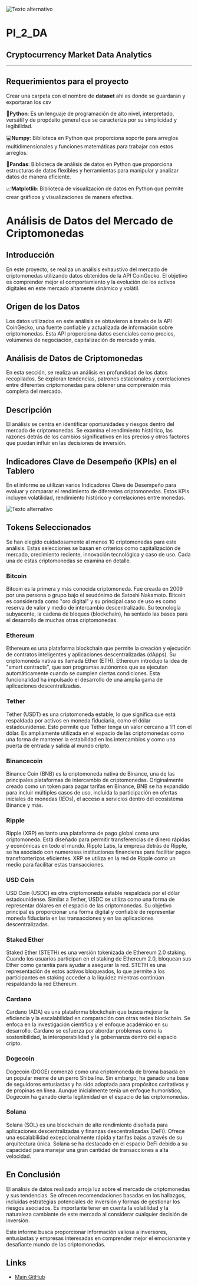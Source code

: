 ![Texto alternativo](src/stock-market-6531146_1280.jpg)
# PI_2_DA

## Cryptocurrency Market Data Analytics

<hr>

## Requerimientos para el proyecto

<p align="justify">

  Crear una carpeta con el nombre de **dataset** ahi es donde se guardaran y exportaran los csv

  🐍**Python**:  Es un lenguaje de programación de alto nivel, interpretado, versátil y de propósito general que se caracteriza por su simplicidad y legibilidad. 

  💻**Numpy**: Biblioteca en Python que proporciona soporte para arreglos multidimensionales y funciones matemáticas para trabajar con estos arreglos. 

  🐼**Pandas**: Biblioteca de análisis de datos en Python que proporciona estructuras de datos flexibles y herramientas para manipular y analizar datos de manera eficiente.

  📈**Matplotlib**:  Biblioteca de visualización de datos en Python que permite crear gráficos y visualizaciones de manera efectiva.


# Análisis de Datos del Mercado de Criptomonedas

## Introducción
En este proyecto, se realiza un análisis exhaustivo del mercado de criptomonedas utilizando datos obtenidos de la API CoinGecko. El objetivo es comprender mejor el comportamiento y la evolución de los activos digitales en este mercado altamente dinámico y volátil.

## Origen de los Datos
Los datos utilizados en este análisis se obtuvieron a través de la API CoinGecko, una fuente confiable y actualizada de información sobre criptomonedas. Esta API proporciona datos esenciales como precios, volúmenes de negociación, capitalización de mercado y más.

## Análisis de Datos de Criptomonedas
En esta sección, se realiza un análisis en profundidad de los datos recopilados. Se exploran tendencias, patrones estacionales y correlaciones entre diferentes criptomonedas para obtener una comprensión más completa del mercado.

## Descripción
El análisis se centra en identificar oportunidades y riesgos dentro del mercado de criptomonedas. Se examina el rendimiento histórico, las razones detrás de los cambios significativos en los precios y otros factores que puedan influir en las decisiones de inversión.

## Indicadores Clave de Desempeño (KPIs) en el Tablero
En el informe se utilizan varios Indicadores Clave de Desempeño para evaluar y comparar el rendimiento de diferentes criptomonedas. Estos KPIs incluyen volatilidad, rendimiento histórico y correlaciones entre monedas.

![Texto alternativo](src/cryptocurrency-3409725_1280.jpg)

## Tokens Seleccionados
Se han elegido cuidadosamente al menos 10 criptomonedas para este análisis. Estas selecciones se basan en criterios como capitalización de mercado, crecimiento reciente, innovación tecnológica y caso de uso. Cada una de estas criptomonedas se examina en detalle.

### Bitcoin
Bitcoin es la primera y más conocida criptomoneda. Fue creada en 2009 por una persona o grupo bajo el seudónimo de Satoshi Nakamoto. Bitcoin es considerada como "oro digital" y su principal caso de uso es como reserva de valor y medio de intercambio descentralizado. Su tecnología subyacente, la cadena de bloques (blockchain), ha sentado las bases para el desarrollo de muchas otras criptomonedas.

### Ethereum
Ethereum es una plataforma blockchain que permite la creación y ejecución de contratos inteligentes y aplicaciones descentralizadas (dApps). Su criptomoneda nativa es llamada Ether (ETH). Ethereum introdujo la idea de "smart contracts", que son programas autónomos que se ejecutan automáticamente cuando se cumplen ciertas condiciones. Esta funcionalidad ha impulsado el desarrollo de una amplia gama de aplicaciones descentralizadas.

### Tether
Tether (USDT) es una criptomoneda estable, lo que significa que está respaldada por activos en moneda fiduciaria, como el dólar estadounidense. Esto permite que Tether tenga un valor cercano a 1:1 con el dólar. Es ampliamente utilizada en el espacio de las criptomonedas como una forma de mantener la estabilidad en los intercambios y como una puerta de entrada y salida al mundo cripto.

### Binancecoin
Binance Coin (BNB) es la criptomoneda nativa de Binance, una de las principales plataformas de intercambio de criptomonedas. Originalmente creado como un token para pagar tarifas en Binance, BNB se ha expandido para incluir múltiples casos de uso, incluida la participación en ofertas iniciales de monedas (IEOs), el acceso a servicios dentro del ecosistema Binance y más.

### Ripple
Ripple (XRP) es tanto una plataforma de pago global como una criptomoneda. Está diseñado para permitir transferencias de dinero rápidas y económicas en todo el mundo. Ripple Labs, la empresa detrás de Ripple, se ha asociado con numerosas instituciones financieras para facilitar pagos transfronterizos eficientes. XRP se utiliza en la red de Ripple como un medio para facilitar estas transacciones.

### USD Coin
USD Coin (USDC) es otra criptomoneda estable respaldada por el dólar estadounidense. Similar a Tether, USDC se utiliza como una forma de representar dólares en el espacio de las criptomonedas. Su objetivo principal es proporcionar una forma digital y confiable de representar moneda fiduciaria en las transacciones y en las aplicaciones descentralizadas.

### Staked Ether
Staked Ether (STETH) es una versión tokenizada de Ethereum 2.0 staking. Cuando los usuarios participan en el staking de Ethereum 2.0, bloquean sus Ether como garantía para ayudar a asegurar la red. STETH es una representación de estos activos bloqueados, lo que permite a los participantes en staking acceder a la liquidez mientras continúan respaldando la red Ethereum.

### Cardano
Cardano (ADA) es una plataforma blockchain que busca mejorar la eficiencia y la escalabilidad en comparación con otras redes blockchain. Se enfoca en la investigación científica y el enfoque académico en su desarrollo. Cardano se esfuerza por abordar problemas como la sostenibilidad, la interoperabilidad y la gobernanza dentro del espacio cripto.

### Dogecoin
Dogecoin (DOGE) comenzó como una criptomoneda de broma basada en un popular meme de un perro Shiba Inu. Sin embargo, ha ganado una base de seguidores entusiastas y ha sido adoptada para propósitos caritativos y de propinas en línea. Aunque inicialmente tenía un enfoque humorístico, Dogecoin ha ganado cierta legitimidad en el espacio de las criptomonedas.

### Solana
Solana (SOL) es una blockchain de alto rendimiento diseñada para aplicaciones descentralizadas y finanzas descentralizadas (DeFi). Ofrece una escalabilidad excepcionalmente rápida y tarifas bajas a través de su arquitectura única. Solana se ha destacado en el espacio DeFi debido a su capacidad para manejar una gran cantidad de transacciones a alta velocidad.


## En Conclusión
El análisis de datos realizado arroja luz sobre el mercado de criptomonedas y sus tendencias. Se ofrecen recomendaciones basadas en los hallazgos, incluidas estrategias potenciales de inversión y formas de gestionar los riesgos asociados. Es importante tener en cuenta la volatilidad y la naturaleza cambiante de este mercado al considerar cualquier decisión de inversión.

Este informe busca proporcionar información valiosa a inversores, entusiastas y empresas interesadas en comprender mejor el emocionante y desafiante mundo de las criptomonedas.





## **Links**

+ [Main GitHub](https://github.com/gdelrio0410)